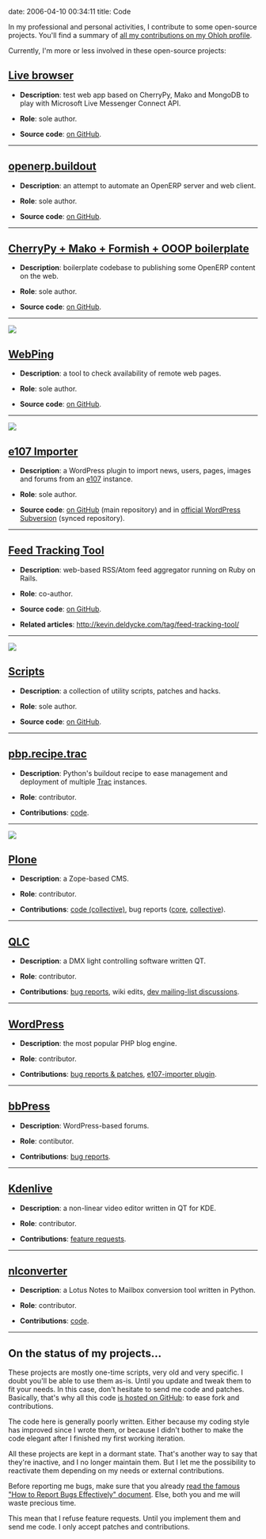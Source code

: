 date: 2006-04-10 00:34:11
title: Code

In my professional and personal activities, I contribute to some open-source projects. You'll find a summary of [all my contributions on my Ohloh profile](http://ohloh.net/accounts/kevin).

Currently, I'm more or less involved in these open-source projects:

## [Live browser](http://github.com/kdeldycke/live_browser)

  * **Description**: test web app based on CherryPy, Mako and MongoDB to play with Microsoft Live Messenger Connect API.

  * **Role**: sole author.

  * **Source code**: [on GitHub](http://github.com/kdeldycke/live_browser).

* * *

## [openerp.buildout](http://github.com/kdeldycke/openerp.buildout)

  * **Description**: an attempt to automate an OpenERP server and web client.

  * **Role**: sole author.

  * **Source code**: [on GitHub](http://github.com/kdeldycke/openerp.buildout).

* * *

## [CherryPy + Mako + Formish + OOOP boilerplate](http://github.com/kdeldycke/cherrypy_mako_formish_ooop_boilerplate)

  * **Description**: boilerplate codebase to publishing some OpenERP content on the web.

  * **Role**: sole author.

  * **Source code**: [on GitHub](http://github.com/kdeldycke/cherrypy_mako_formish_ooop_boilerplate).

* * *

[![](/static/uploads/2011/08/webping-dashboard.png)](/static/uploads/2011/08/webping-dashboard.png)

## [WebPing](http://github.com/kdeldycke/webping)

  * **Description**: a tool to check availability of remote web pages.

  * **Role**: sole author.

  * **Source code**: [on GitHub](http://github.com/kdeldycke/webping).

* * *

[![](/static/uploads/2011/04/e107-importer-12-option-panel.png)](/static/uploads/2011/05/e107-importer-v1-3-option-panel.png)

## [e107 Importer](http://wordpress.org/extend/plugins/e107-importer/)

  * **Description**: a WordPress plugin to import news, users, pages, images and forums from an [e107](http://www.e107.org) instance.

  * **Role**: sole author.

  * **Source code**: [on GitHub](http://github.com/kdeldycke/e107-importer) (main repository) and in [official WordPress Subversion](http://plugins.trac.wordpress.org/browser/e107-importer) (synced repository).

* * *

## [Feed Tracking Tool](http://github.com/kdeldycke/feed-tracking-tool)

  * **Description**: web-based RSS/Atom feed aggregator running on Ruby on Rails.

  * **Role**: co-author.

  * **Source code**: [on GitHub](http://github.com/kdeldycke/feed-tracking-tool).

  * **Related articles**: http://kevin.deldycke.com/tag/feed-tracking-tool/

* * *

[![](/static/uploads/2006/04/gnu-gpl-logo.png)](/static/uploads/2006/04/gnu-gpl-logo.png)

## [Scripts](http://github.com/kdeldycke/scripts)

  * **Description**: a collection of utility scripts, patches and hacks.

  * **Role**: sole author.

  * **Source code**: [on GitHub](http://github.com/kdeldycke/scripts).

* * *

## [pbp.recipe.trac](http://pypi.python.org/pypi/pbp.recipe.trac)

  * **Description**: Python's buildout recipe to ease management and deployment of multiple [Trac](http://trac.edgewall.org) instances.

  * **Role**: contributor.

  * **Contributions**: [code](http://bitbucket.org/tarek/atomisator/changesets).

* * *

![](/static/uploads/2006/04/plone-logo.png)

## [Plone](http://plone.org)

  * **Description**: a Zope-based CMS.

  * **Role**: contributor.

  * **Contributions**: [code (collective)](http://dev.plone.org/collective/search?q=kdeldycke&changeset=on), bug reports ([core](http://dev.plone.org/plone/search?q=kdeldycke&ticket=on), [collective](http://plone.org/author/kdeldycke)).

* * *

## [QLC](http://sourceforge.net/projects/qlc/)

  * **Description**: a DMX light controlling software written QT.

  * **Role**: contributor.

  * **Contributions**: [bug reports](http://sourceforge.net/apps/trac/qlc/query?reporter=~kevin-deldycke), wiki edits, [dev mailing-list discussions](http://sourceforge.net/search/index.php?group_id=44856&type_of_search=mlists&ml_name=qlc-devel&words=%22Kevin+Deldycke%22).

* * *

## [WordPress](http://wordpress.org)

  * **Description**: the most popular PHP blog engine.

  * **Role**: contributor.

  * **Contributions**: [bug reports & patches](http://core.trac.wordpress.org/query?reporter=~Coolkevman), [e107-importer plugin](http://wordpress.org/extend/plugins/e107-importer/).

* * *

## [bbPress](http://bbpress.org)

  * **Description**: WordPress-based forums.

  * **Role**: contibutor.

  * **Contributions**: [bug reports](http://trac.bbpress.org/query?reporter=~Coolkevman).

* * *

## [Kdenlive](http://kdenlive.org)

  * **Description**: a non-linear video editor written in QT for KDE.

  * **Role**: contributor.

  * **Contributions**: [feature requests](http://google.com/search?q="kevin-deldycke"+site%3Akdenlive.org%2Fmantis%2F).

* * *

## [nlconverter](http://code.google.com/p/nlconverter)

  * **Description**: a Lotus Notes to Mailbox conversion tool written in Python.

  * **Role**: contributor.

  * **Contributions**: [code](http://code.google.com/p/nlconverter/people/detail?u=kevin.deldycke).

* * *

## On the status of my projects...

These projects are mostly one-time scripts, very old and very specific. I doubt you'll be able to use them as-is. Until you update and tweak them to fit your needs. In this case, don't hesitate to send me code and patches. Basically, that's why all this code [is hosted on GitHub](http://github.com/kdeldycke): to ease fork and contributions.

The code here is generally poorly written. Either because my coding style has improved since I wrote them, or because I didn't bother to make the code elegant after I finished my first working iteration.

All these projects are kept in a dormant state. That's another way to say that they're inactive, and I no longer maintain them. But I let me the possibility to reactivate them depending on my needs or external contributions.

Before reporting me bugs, make sure that you already [read the famous "How to Report Bugs Effectively" document](http://www.chiark.greenend.org.uk/~sgtatham/bugs.html). Else, both you and me will waste precious time.

This mean that I refuse feature requests. Until you implement them and send me code. I only accept patches and contributions.
